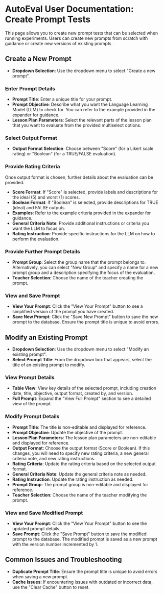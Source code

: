 # AutoEval User Documentation: Create Prompt Tests
This page allows you to create new prompt tests that can be selected when running experiments. Users can create new prompts from scratch with guidance or create new versions of existing prompts.

## Create a New Prompt
- **Dropdown Selection**: Use the dropdown menu to select "Create a new prompt".
  
### Enter Prompt Details
- **Prompt Title**: Enter a unique title for your prompt.
- **Prompt Objective**: Describe what you want the Language Learning Model (LLM) to check for. You can refer to the example provided in the expander for guidance.
- **Lesson Plan Parameters**: Select the relevant parts of the lesson plan that you want to evaluate from the provided multiselect options.

### Select Output Format
- **Output Format Selection**: Choose between "Score" (for a Likert scale rating) or "Boolean" (for a TRUE/FALSE evaluation).
  
### Provide Rating Criteria
Once output format is chosen, further details about the evaluation can be provided.
- **Score Format**: If "Score" is selected, provide labels and descriptions for the ideal (5) and worst (1) scores.
- **Boolean Format**: If "Boolean" is selected, provide descriptions for TRUE (ideal) and FALSE outputs.
- **Examples**: Refer to the example criteria provided in the expander for guidance.
- **General Criteria Note**: Provide additional instructions or criteria you want the LLM to focus on.
- **Rating Instruction**: Provide specific instructions for the LLM on how to perform the evaluation.

### Provide Further Prompt Details
- **Prompt Group**: Select the group name that the prompt belongs to. Alternatively, you can select "New Group" and specify a name for a new prompt group and a description specifying the focus of the evaluation.
- **Teacher Selection**: Choose the name of the teacher creating the prompt.

### View and Save Prompt
- **View Your Prompt**: Click the "View Your Prompt" button to see a simplified version of the prompt you have created.
- **Save New Prompt**: Click the "Save New Prompt" button to save the new prompt to the database. Ensure the prompt title is unique to avoid errors.

## Modify an Existing Prompt
- **Dropdown Selection**: Use the dropdown menu to select "Modify an existing prompt".
- **Select Prompt Title**: From the dropdown box that appears, select the title of an existing prompt to modify.

### View Prompt Details
- **Table View**: View key details of the selected prompt, including creation date, title, objective, output format, created by, and version.
- **Full Prompt**: Expand the "View Full Prompt" section to see a detailed view of the prompt.

### Modify Prompt Details
- **Prompt Title**: The title is non-editable and displayed for reference.
- **Prompt Objective**: Update the objective of the prompt.
- **Lesson Plan Parameters**: The lesson plan parameters are non-editable and displayed for reference.
- **Output Format**: Choose the output format (Score or Boolean). If this changes, you will need to specify new rating criteria, a new general criteria note, and new rating instructions.
- **Rating Criteria**: Update the rating criteria based on the selected output format.
- **General Criteria Note**: Update the general criteria note as needed.
- **Rating Instruction**: Update the rating instruction as needed.
- **Prompt Group**: The prompt group is non-editable and displayed for reference.
- **Teacher Selection**: Choose the name of the teacher modifying the prompt.

### View and Save Modified Prompt
- **View Your Prompt**: Click the "View Your Prompt" button to see the updated prompt details.
- **Save Prompt**: Click the "Save Prompt" button to save the modified prompt to the database. The modified prompt is saved as a new prompt with the version number incremented by 1.

## Common Issues and Troubleshooting
- **Duplicate Prompt Title**: Ensure the prompt title is unique to avoid errors when saving a new prompt.
- **Cache Issues**: If encountering issues with outdated or incorrect data, use the "Clear Cache" button to reset.
